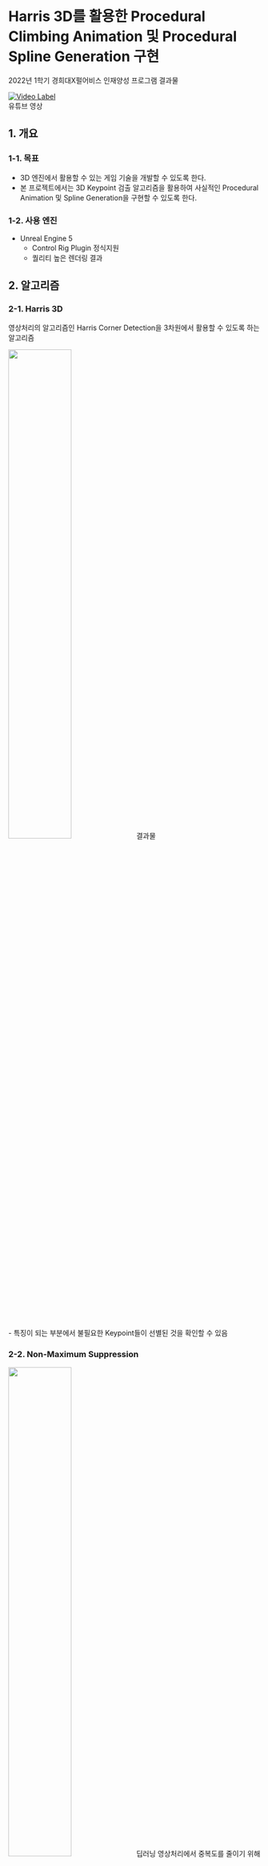# Harris 3D를 활용한 Procedural Climbing Animation 및 Procedural Spline Generation 구현
2022년 1학기 경희대X펄어비스 인재양성 프로그램 결과물

[![Video Label](http://img.youtube.com/vi/vLYE0bL-zPY/0.jpg)](https://youtu.be/vLYE0bL-zPY)
<br>
유튜브 영상

## 1. 개요
### 1-1. 목표
- 3D 엔진에서 활용할 수 있는 게임 기술을 개발할 수 있도록 한다.
- 본 프로젝트에서는 3D Keypoint 검출 알고리즘을 활용하여 사실적인 Procedural Animation 및 Spline Generation을 구현할 수 있도록 한다.

### 1-2. 사용 엔진
- Unreal Engine 5
    - Control Rig Plugin 정식지원
    - 퀄리티 높은 렌더링 결과

## 2. 알고리즘
### 2-1. Harris 3D
영상처리의 알고리즘인 Harris Corner Detection을 3차원에서 활용할 수 있도록 하는 알고리즘

<img src = "https://user-images.githubusercontent.com/30585313/183238515-128fa6f9-b6ea-4339-80fc-2ffc9204d529.png" width="50%" height="50%">
결과물
<br>
- 특징이 되는 부분에서 불필요한 Keypoint들이 선별된 것을 확인할 수 있음

### 2-2. Non-Maximum Suppression
<img src = "https://user-images.githubusercontent.com/30585313/183238516-7a64aeec-cb4a-43b8-afa7-648141ebbeb4.png" width="50%" height="50%">
딥러닝 영상처리에서 중복도를 줄이기 위해 사용되는 알고리즘

<img src = "https://user-images.githubusercontent.com/30585313/183238522-4c00326c-76ac-4a55-a372-ba697ed76d50.png" width="50%" height="50%">
<img src = "https://user-images.githubusercontent.com/30585313/183238524-7aa1dfec-3fdb-40f6-a833-b8b62d8935e5.png" width="50%" height="50%">
Intersection of Union은 두 keypoint의 거리 및 방향의 유사성으로 대체

<img src = "https://user-images.githubusercontent.com/30585313/183238514-740b4932-80a4-475f-bb3e-2a2732773d0d.png" width="50%" height="50%">
결과물
<br>
- 빨간선: 최종 선별된 Keypoint <br>
- 노란선: 중복으로 필터링된 keypoint

### 2-3. Vertex Type Detection
<img src = "https://user-images.githubusercontent.com/30585313/183240286-b7120bfb-90a9-457e-a06f-f144a86f68f9.png" width="50%" height="50%">
Keypoint의 특성을 판단하기 위한 벡터연산

<img src = "https://user-images.githubusercontent.com/30585313/183240288-5317a46d-c214-4b86-b57d-1fc167bbbbae.png" width="50%" height="50%">
<img src = "https://user-images.githubusercontent.com/30585313/183240291-c7ffd0ac-57ff-4c82-b70c-0fd526423862.png" width="50%" height="50%">
<img src = "https://user-images.githubusercontent.com/30585313/183240292-900c39c4-28ae-491d-be86-c360050b6e47.png" width="50%" height="50%">
결과물
<br>
- 빨간선: Bump (튀어나옴) <br>
- 주황선: Flat (평평함) <br>
- 초록선: Sink (들어감)

## 3. 기능 구현
### 3-1. Procedural Animation
<img src = "https://user-images.githubusercontent.com/30585313/183238506-89fcf555-4f9b-4f54-8262-a42f7bb39ccb.gif" width="50%" height="50%">
Inverse Kinematic을 이용하여 암벽등반하는 케릭터 애니메이션을 구현

### 3-2. Procedural Spline Generation
<img src = "https://user-images.githubusercontent.com/30585313/183238507-e3f74806-f44e-4f4e-a38a-3cd8f3c1d599.gif" width="50%" height="50%">
<img src = "https://user-images.githubusercontent.com/30585313/183238509-d4fe67c7-5ae3-437c-b84a-fef4f240b496.gif" width="50%" height="50%">
Harris 3D 연산을 통한 Point를 이용하여 생성한 Line

## 4. 최종 결과 
### 4-1. Procedural Animation
<img src = "https://user-images.githubusercontent.com/30585313/183239606-e3e10825-24ba-4611-82d4-f6cd6d8480d7.gif" width="50%" height="50%">
<img src = "https://user-images.githubusercontent.com/30585313/183240964-277e3d01-ee7f-4e77-b5b9-8bdc822dcaed.gif" width="50%" height="50%">
<img src = "https://user-images.githubusercontent.com/30585313/183240975-3416c43a-7f37-4145-b156-1141d6ff8106.gif" width="50%" height="50%">

### 4-2. Procedural Spline Generation
<img src = "https://user-images.githubusercontent.com/30585313/183239580-5e06a2cf-ceba-427e-9df8-1e74593f795e.gif" width="50%" height="50%">
<img src = "https://user-images.githubusercontent.com/30585313/183239595-7f28b9ee-be49-4751-9ca7-d21fbe3be5ba.gif" width="50%" height="50%">
<img src = "https://user-images.githubusercontent.com/30585313/183239597-970b62da-b91a-4f6d-ad65-d882bd5664f5.gif" width="50%" height="50%">
<img src = "https://user-images.githubusercontent.com/30585313/183239600-283e76e4-c234-4db9-b8ea-51a8da8bfa6e.gif" width="50%" height="50%">
<img src = "https://user-images.githubusercontent.com/30585313/183239602-61db2ba0-b174-4da7-b9fd-25f5c23f044f.gif" width="50%" height="50%">


## 5. 결론
- Harris 3D, NMS, Vertex Type 모두 사용자(개발자)의 적절한 수치 조절 필요
- 하나의 Section으로 되어있는 .OBJ 파일에 비하면, .FBX는 여러개의 Section으로 되어 있는 경우가 있음
    - .FBX는 제대로 작동이 안될 수 있음
- 모델의 Vertex 개수가 많을 경우 연산 부담이 큼
    - 3D 에디터에서 후처리하는 과정을 거쳐야 함
- 상황에 따라서 적절한 Harris 3D 적용이 필요함

## 6. 출처
- Github
    - [https://github.com/jhonmgb/HarrisInterestPoints3d](https://github.com/jhonmgb/HarrisInterestPoints3d)
    - [https://github.com/vamshikodipaka/Interest-Point-Detection-on-3D-Meshes](https://github.com/vamshikodipaka/Interest-Point-Detection-on-3D-Meshes)
    
- 이미지
    - [https://naknaklee.github.io/etc/2021/03/08/NMS/](https://naknaklee.github.io/etc/2021/03/08/NMS/)

- 모델
    - [https://sketchfab.com/3d-models/long-sidewalk2-hq-dd8f0653f8ee472387607bfc9b303886](https://sketchfab.com/3d-models/long-sidewalk2-hq-dd8f0653f8ee472387607bfc9b303886)
    - [https://sketchfab.com/3d-models/mountain-wisteria-wisteria-brachybotrys-a9f509b34cfc4740bb01d16356184415](https://sketchfab.com/3d-models/mountain-wisteria-wisteria-brachybotrys-a9f509b34cfc4740bb01d16356184415)
    - [https://sketchfab.com/3d-models/japanese-wisteria-wisteria-floribunda-b1d89a4c913c4ca192533bbca8a4d448](https://sketchfab.com/3d-models/japanese-wisteria-wisteria-floribunda-b1d89a4c913c4ca192533bbca8a4d448)
    - [https://sketchfab.com/3d-models/christmas-tree-037e1ac7f30543d1b0f2635b1d1e2e1a](https://sketchfab.com/3d-models/christmas-tree-037e1ac7f30543d1b0f2635b1d1e2e1a)
    - [https://sketchfab.com/3d-models/icicle-58fd3342c14248679d89ec35558f33c3](https://sketchfab.com/3d-models/icicle-58fd3342c14248679d89ec35558f33c3)

## 7. 데모
- 2023년 10월 28일 수정
    - 사용하지 않는 에셋(Megascan, Level ...)들을 제거하였습니다.
    - 테스트 레벨 및 로딩이 오래 걸리는 레벨들을 제거하였습니다.   
    - 가능한 프로젝트의 용량을 줄였습니다.

- 엔진: Unreal Engine 5.03
- 용량: 약 10GB
- 에디터: VSCODE

### 7.1. Procedual Climbing Animation
- 레벨
    - Content/Levels/Demo_Climbing/Demo_Climb_Result.umap
- 조작법
    - 이동: WASD
    - 점프: 스페이스
    - 탈출: 스페이스 (벽을 오르고 있을 때)

### 7.2. Procedural Spline Generator
- 레벨
    - Content/Levels/Demo_Decorating/Demo_Deco_A.umap
    - Content/Levels/Demo_Decorating/Demo_Deco_A1.umap
    - Content/Levels/Demo_Decorating/Demo_Deco_B.umap
    - Content/Levels/Demo_Decorating/Demo_Deco_B1.umap
    - Content/Levels/Demo_Decorating/Demo_Deco_C.umap
    - Content/Levels/Demo_Decorating/Demo_Deco_D.umap
    - Content/Levels/Demo_Decorating/Demo_Deco_E.umap
    - Content/Levels/Demo_Decorating/Demo_Deco_F.umap
- 사용법
    - Content/Harris3D 경로의 BP_MyHarris3D_Spline_ 블루프린트 활용
    - BP_MyHarris3D_Spline_의 기본 설정
        - Keypoint를 가져올 Harris3D 블루프린트 정보
        - 스플라인 메쉬 정보
        - 업데이트 트리거 (M Update Click)
    - BP_MyHarris3D_Spline_의 종류
        - BP_MyHarris3D_Spline_ChristmasTreeLine
        - BP_MyHarris3D_Spline_Icicle
        - BP_MyHarris3D_Spline_Vine
        - BP_MyHarris3D_Spline_Weed
        - BP_MyHarris3D_Spline_Westrias
    - BP_MyHarris3D_Spline_의 정보(프로퍼티) 설정 및 씬에서의 적절한 배치 후 업데이트 트리거 활성화
